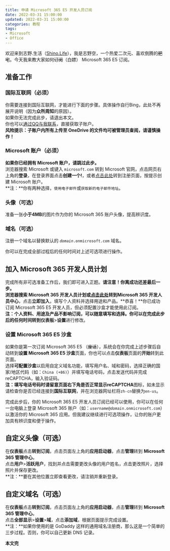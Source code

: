 ```yaml
---
title: 申请 Microsoft 365 E5 开发人员订阅
date: 2022-03-31 15:00:00
updated: 2022-03-31 15:00:00
categories: 教程
tags:
- Microsoft
- Office
---
```

欢迎来到志野.生活（[Shino.Life](http://blog.shino.life/)），我是志野空，一个热爱二次元、喜欢倒腾的~~肥宅~~。今天我来教大家如何~~订阅~~（白嫖） Microsoft 365 E5 订阅。

## 准备工作

### 国际互联网（必须）

你需要连接到国际互联网，才能进行下面的步骤。具体操作自行Bing，此处不再展开说明（因为**众所周知**的原因）。  
如果你无法完成此步，请退出本文。  
你也可以[通过QQ与我联系](http://sighttp.qq.com/authd?IDKEY=cada72f5c979288903742a5b1f7340986392d797e7882682/)，直接获取子账户。  
**风险提示：子账户内所有上传至 OneDrive 的文件均可被管理员查阅，请谨慎操作！**

### Microsoft 账户（必须）

**如果你已经拥有 Microsoft 账户，请跳过此步。**  
浏览器搜索 Microsoft 或键入 `microsoft.com` 转到 Microsoft 官网，点击网页右上角的**登录**，在登录界面点击<strong>创建一个\!</strong>，或者[点击此处](https://signup.live.com/ "创建账户")转到注册页面，按提示创建 Microsoft 账户。  
**注：**你有两种选择，`使用电子邮件`或`获取新的电子邮件地址`。

### 头像（可选）

准备一张**小于4MB**的图片作为你的 Microsoft 365 账户头像，提高辨识度。

### 域名（可选）

注册一个域名以替换默认的 <code><em>domain</em>.onmicrosoft.com</code> 域名。

你可以在完成全部过程后的任何时间对上述可选项进行操作。

## 加入 Microsoft 365 开发人员计划

完成所有非可选准备工作后，我们即可进入正题。**请注意！**你离成功还差最后一步。  
浏览器搜索 Microsoft 365 开发人员计划或[点击此处](https://developer.microsoft.com/zh-cn/microsoft-365/dev-program "立即加入")转到**Microsoft 365 开发人员中心**，点击**立即加入**，填写个人资料并选择用途和产品。**恭喜！**你已成功订阅 Microsoft 365 E5 开发人员，但必须配置沙盒才能使用此订阅。  
**注：**个人资料、用途及产品不影响订阅，可以随意填写和选择。你可以在完成此步后的任何时间转到**仪表板**>**设置**进行修改。

### 设置 Microsoft 365 E5 沙盒

如果你是第一次订阅 Microsoft 365 E5 （~~废话~~），系统会在你完成上述步骤后自动转到**设置 Microsoft 365 E5 沙盒**页面，你也可以点击**仪表板**页面的**开始**转到此页面。  
选择**可配置沙盒**以启用自定义域名功能，填写用户名、域和密码，选择正确的国家/地区代码（如：`China (+86)`）并填写电话号码，点击发送代码并完成reCAPTCHA，输入验证码。  
**注：**填写电话号码时请留意页面右下角是否正常显示**reCAPTCHA**图标，如未显示请检查你是否已经连接到**国际互联网**，并在浏览器网址栏将`zh-cn`替换为`en-us`。

完成此步后，你的 Microsoft 365 E5 开发人员订阅已经可以使用，你可以在任何一台电脑上登录 Microsoft 365 账户（如：<code><em>username</em>@<em>domain</em>.onmicrosoft.com</code>）以激活你的 Microsoft 365 应用。但我建议继续进行可选项操作，让你的账户更加具有辨识度和便于操作。

## 自定义头像（可选）

在**仪表板**点击**转到订阅**，点击页面左上角的**应用启动器**，点击**管理**转到 **Microsoft 365 管理中心**。  
点击**用户**>**活跃用户**，找到并点击需要更改头像的用户姓名，点击更改照片，选择照片并保存更改。  
**注：**要在其他位置立即查看更改，请注销并重新登录。

## 自定义域名（可选）

在**仪表板**点击**转到订阅**，点击页面左上角的**应用启动器**，点击**管理**转到 **Microsoft 365 管理中心**。  
点击**全部显示**>**设置**>**域**，点击**添加域**，根据页面提示完成设置。  
**注：**如果你使用的是 GoDaddy 这样的通用域名注册商，那么这是一个简单的三步过程。否则，你可以自己更新 DNS 记录。

**本文完**
